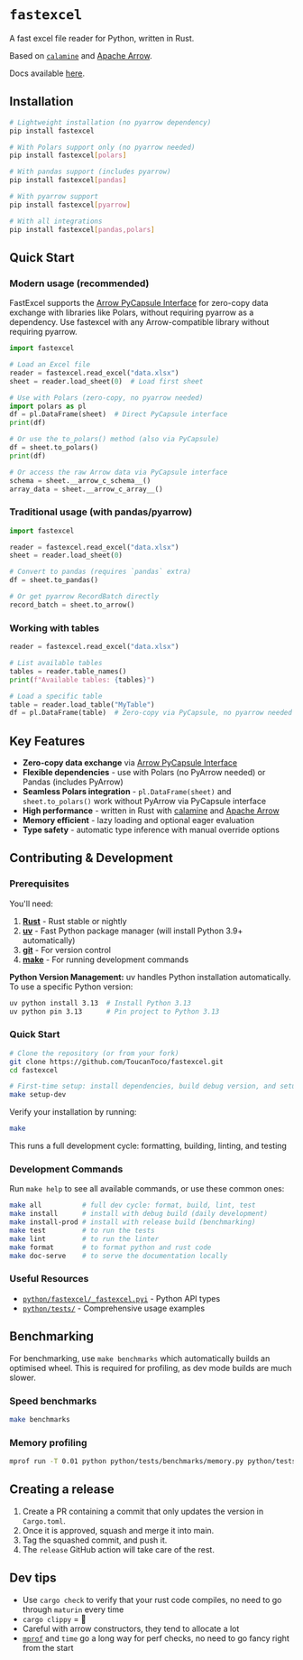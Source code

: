 # `fastexcel`

A fast excel file reader for Python, written in Rust.

Based on [`calamine`](https://github.com/tafia/calamine) and [Apache Arrow](https://arrow.apache.org/).

Docs available [here](https://fastexcel.toucantoco.dev/).

## Installation

```bash
# Lightweight installation (no pyarrow dependency)
pip install fastexcel

# With Polars support only (no pyarrow needed)
pip install fastexcel[polars]

# With pandas support (includes pyarrow)
pip install fastexcel[pandas]

# With pyarrow support
pip install fastexcel[pyarrow]

# With all integrations
pip install fastexcel[pandas,polars]
```

## Quick Start

### Modern usage (recommended)

FastExcel supports the [Arrow PyCapsule Interface](https://arrow.apache.org/docs/format/CDataInterface/PyCapsuleInterface.html) for zero-copy data exchange with libraries like Polars, without requiring pyarrow as a dependency.
Use fastexcel with any Arrow-compatible library without requiring pyarrow.

```python
import fastexcel

# Load an Excel file
reader = fastexcel.read_excel("data.xlsx")
sheet = reader.load_sheet(0)  # Load first sheet

# Use with Polars (zero-copy, no pyarrow needed)
import polars as pl
df = pl.DataFrame(sheet)  # Direct PyCapsule interface
print(df)

# Or use the to_polars() method (also via PyCapsule)
df = sheet.to_polars()
print(df)

# Or access the raw Arrow data via PyCapsule interface
schema = sheet.__arrow_c_schema__()
array_data = sheet.__arrow_c_array__()
```

### Traditional usage (with pandas/pyarrow)

```python
import fastexcel

reader = fastexcel.read_excel("data.xlsx")
sheet = reader.load_sheet(0)

# Convert to pandas (requires `pandas` extra)
df = sheet.to_pandas()

# Or get pyarrow RecordBatch directly
record_batch = sheet.to_arrow()
```

### Working with tables

```python
reader = fastexcel.read_excel("data.xlsx")

# List available tables
tables = reader.table_names()
print(f"Available tables: {tables}")

# Load a specific table
table = reader.load_table("MyTable")
df = pl.DataFrame(table)  # Zero-copy via PyCapsule, no pyarrow needed
```

## Key Features

- **Zero-copy data exchange** via [Arrow PyCapsule Interface](https://arrow.apache.org/docs/format/CDataInterface/PyCapsuleInterface.html)
- **Flexible dependencies** - use with Polars (no PyArrow needed) or Pandas (includes PyArrow)
- **Seamless Polars integration** - `pl.DataFrame(sheet)` and `sheet.to_polars()` work without PyArrow via PyCapsule interface
- **High performance** - written in Rust with [calamine](https://github.com/tafia/calamine) and [Apache Arrow](https://arrow.apache.org/)
- **Memory efficient** - lazy loading and optional eager evaluation
- **Type safety** - automatic type inference with manual override options

## Contributing & Development

### Prerequisites

You'll need:
1. **[Rust](https://rustup.rs/)** - Rust stable or nightly
2. **[uv](https://docs.astral.sh/uv/getting-started/installation/)** - Fast Python package manager (will install Python 3.9+ automatically)
3. **[git](https://git-scm.com/)** - For version control
4. **[make](https://www.gnu.org/software/make/)** - For running development commands

**Python Version Management:**
uv handles Python installation automatically. To use a specific Python version:
```bash
uv python install 3.13  # Install Python 3.13
uv python pin 3.13      # Pin project to Python 3.13
```

### Quick Start

```bash
# Clone the repository (or from your fork)
git clone https://github.com/ToucanToco/fastexcel.git
cd fastexcel

# First-time setup: install dependencies, build debug version, and setup pre-commit hooks
make setup-dev
```

Verify your installation by running:

```bash
make
```

This runs a full development cycle: formatting, building, linting, and testing

### Development Commands

Run `make help` to see all available commands, or use these common ones:

```bash
make all          # full dev cycle: format, build, lint, test
make install      # install with debug build (daily development)
make install-prod # install with release build (benchmarking)
make test         # to run the tests
make lint         # to run the linter
make format       # to format python and rust code
make doc-serve    # to serve the documentation locally
```

### Useful Resources

* [`python/fastexcel/_fastexcel.pyi`](./python/fastexcel/_fastexcel.pyi) - Python API types
* [`python/tests/`](./python/tests) - Comprehensive usage examples

## Benchmarking

For benchmarking, use `make benchmarks` which automatically builds an optimised wheel.
This is required for profiling, as dev mode builds are much slower.

### Speed benchmarks
```bash
make benchmarks
```

### Memory profiling
```bash
mprof run -T 0.01 python python/tests/benchmarks/memory.py python/tests/benchmarks/fixtures/plain_data.xls
```

## Creating a release

1. Create a PR containing a commit that only updates the version in `Cargo.toml`.
2. Once it is approved, squash and merge it into main.
3. Tag the squashed commit, and push it.
4. The `release` GitHub action will take care of the rest.

## Dev tips

* Use `cargo check` to verify that your rust code compiles, no need to go through `maturin` every time
* `cargo clippy` = 💖
* Careful with arrow constructors, they tend to allocate a lot
* [`mprof`](https://github.com/pythonprofilers/memory_profiler) and `time` go a long way for perf checks,
  no need to go fancy right from the start
